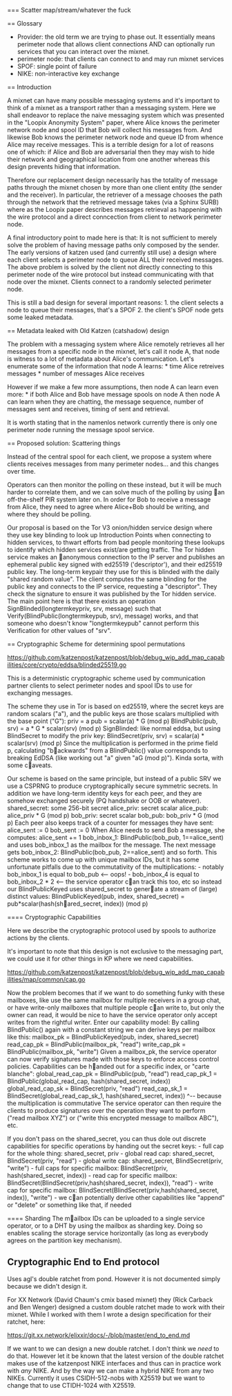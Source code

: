 === Scatter map/stream/whatever the fuck

== Glossary

 * Provider: the old term we are trying to phase out. It essentially means perimeter node that allows client connections AND can optionally run services that you can interact over the mixnet.
 * perimeter node: that clients can connect to and may run mixnet services
 * SPOF: single point of failure
 * NIKE: non-interactive key exchange

== Introduction

A mixnet can have many possible messaging systems and it's important to think of a mixnet as a transport rather than a messaging system. Here we shall endeavor to replace the naive messaging system which was presented in the "Loopix Anonymity System" paper, where Alice knows the perimeter network node and spool ID that Bob will collect his messages from. And likewise Bob knows the perimeter network node and queue ID from whence Alice may receive messages. This is a terrible design for a lot of reasons one of which: if Alice and Bob are adversarial then they may wish to hide their network and geographical location from one another whereas this design prevents hiding that information.

Therefore our replacement design necessarily has the totality of message paths through the mixnet chosen by more than one client entity (the sender and the receiver). In particular, the retriever of a message chooses the path through the network that the retrieved message takes (via a Sphinx SURB) where as the Loopix paper describes messages retrieval as happening with the wire protocol and a direct conncection from client to network perimeter node.

A final introductory point to made here is that: It is not sufficient to merely solve the problem of having message paths only composed by the sender. The early versions of katzen used (and currently still use) a design where each client selects a perimeter node to queue ALL their received messages. The above problem is solved by the client not directly connecting to this perimeter node of the wire protocol but instead communicating with that node over the mixnet. Clients connect to a randomly selected perimeter node.

This is still a bad design for several important reasons:
    1. the client selects a node to queue their messages, that's a SPOF
    2. the client's SPOF node gets some leaked metadata.

== Metadata leaked with Old Katzen (catshadow) design

The problem with a messaging system where Alice remotely retrieves all her messages from a specific node in the mixnet, let's call it node A, that node is witness to a lot of metadata about Alice's communication. Let's enumerate some of the information that
node A learns:
    * time Alice retreives messages
    * number of messages Alice receives

However if we make a few more assumptions, then node A can learn even more:
    * if both Alice and Bob have message spools on node A then node A can learn when they are chatting, the message sequence, number of messages sent and receives, timing of sent and retrieval.

It is worth stating that in the namenlos network currently there is only one perimeter
node running the message spool service.

== Proposed solution: Scattering things

Instead of the central spool for each client, we propose a system where clients receives messages from many perimeter nodes... and this changes over time.

Operators can then monitor the polling on these instead, but it will be much harder to correlate them, and we can solve much of the polling by using an off-the-shelf PIR system later on.
In order for Bob to receive a message from Alice, they need to agree where Alice+Bob should be writing, and where they should be polling.

Our proposal is based on the Tor V3 onion/hidden service design where they use key blinding to look up Introduction Points when connecting to hidden services, to thwart efforts from bad people monitoring these lookups to identify which hidden services exist/are getting traffic. The Tor hidden service makes an anonymous connection to the IP server and publishes an ephemeral public key signed with ed25519 ('descriptor'), and their ed25519 public key. The long-term keypair they use for this is blinded with the daily "shared random value". The client computes the same blinding for the public key and connects to the IP service, requesting a "descriptor". They check the signature to ensure it was published by the Tor hidden service. The main point here is that there exists an operation SignBlinded(longtermkeypriv, srv, message) such that Verify(BlindPublic(longtermkeypub, srv), message) works, and that someone who doesn't know "longtermkeypub" cannot perform this Verification for other values of "srv".

== Cryptographic Scheme for determining spool permutations

https://github.com/katzenpost/katzenpost/blob/debug_wip_add_map_capabilities/core/crypto/eddsa/blinded25519.go

This is a deterministic cryptographic scheme used by communication partner clients to select perimeter nodes and spool IDs to use for exchanging messages.

The scheme they use in Tor is based on ed25519, where the secret keys are random scalars ("a"), and the public keys are those scalars multiplied with the base point ("G"):
    priv = a
    pub = scalar(a) * G (mod p)
    BlindPublic(pub, srv) = a * G * scalar(srv) (mod p)
    SignBlinded: like normal eddsa, but using BlindSecret to modify the priv key:
        BlindSecret(priv, srv) = scalar(a) * scalar(srv) (mod p)
Since the multiplication is performed in the prime field p, calculating "backwards" from a BlindPublic() value corresponds to breaking EdDSA (like working out "a" given "aG (mod p)"). Kinda sorta, with some caveats.

Our scheme is based on the same principle, but instead of a public SRV we use a CSPRNG to produce cryptographically secure symmetric secrets. In addition we have long-term identity keys for each peer, and they are somehow exchanged securely (PQ handshake or OOB or whatever).
    shared_secret: some 256-bit secret
    alice_priv: secret scalar
    alice_pub: alice_priv * G (mod p)
    bob_priv: secret scalar
    bob_pub: bob_priv * G (mod p)
Each peer also keeps track of a counter for messages they have sent:
    alice_sent := 0
    bob_sent := 0
When Alice needs to send Bob a message, she computes:
    alice_sent += 1
    bob_inbox_1: BlindPublic(bob_pub, 1==alice_sent)
and uses bob_inbox_1 as the mailbox for the message. The next message gets
    bob_inbox_2: BlindPublic(bob_pub, 2==alice_sent)
and so forth. This scheme works to come up with unique mailbox IDs, but it has some unfortunate pitfalls due to the commutativity of the multiplications:
    - notably bob_inbox_1 is equal to bob_pub <-- oops!
    - bob_inbox_4 is equal to bob_inbox_2 * 2 <-- the service operator can track this too, etc
so instead our BlindPublicKeyed uses shared_secret to generate a stream of (large) distinct values:
    BlindPublicKeyed(pub, index, shared_secret) =
      pub*scalar(hash(shared_secret, index)) (mod p)

==== Cryptographic Capabilities

Here we describe the cryptographic protocol used by spools to authorize actions by the clients.

It's important to note that this design is not exclusive to the messaging part, we could use it for other things in KP where we need capabilities.

https://github.com/katzenpost/katzenpost/blob/debug_wip_add_map_capabilities/map/common/cap.go

Now the problem becomes that if we want to do something funky with these mailboxes, like use the same mailbox for multiple receivers in a group chat, or  have write-only mailboxes that multiple people can write to, but only the owner can read, it would be nice to have the service operator only accept writes from the rightful writer. Enter our capability model:
By calling BlindPublic() again with a constant string we can derive keys per mailbox like this:
    mailbox_pk = BlindPublicKeyed(pub, index, shared_secret)
    read_cap_pk = BlindPublic(mailbox_pk, "read")
    write_cap_pk = BlindPublic(mailbox_pk, "write")
Given a mailbox_pk, the service operator can now verify signatures made with those keys to enforce access control policies.
Capabilities can be handed out for a specific index, or "carte blanche":
    global_read_cap_pk = BlindPublic(pub, "read")
    read_cap_pk_1 = BlindPublic(global_read_cap, hash(shared_secret, index))
    global_read_cap_sk = BlindSecret(priv, "read")
    read_cap_sk_1 = BlindSecret(global_read_cap_sk_1, hash(shared_secret, index))
    ^-- because the multiplication is commutative
The service operator can then require the clients to produce signatures over the operation they want to perform ("read mailbox XYZ") or ("write this encrypted message to mailbox ABC"), etc.

If you don't pass on the shared_secret, you can thus dole out discrete capabilities for specific operations by handing out the secret keys:
    - full cap for the whole thing: shared_secret, priv
    - global read cap: shared_secret, BlindSecret(priv, "read")
    - global write cap: shared_secret, BlindSecret(priv, "write")
    - full caps for specific mailbox: BlindSecret(priv, hash(shared_secret, index))
      - read cap for specific mailbox:
           BlindSecret(BlindSecret(priv,hash(shared_secret, index)), "read")
      - write cap for specific mailbox:
           BlindSecret(BlindSecret(priv,hash(shared_secret, index)), "write")
    - we can potentially derive other capabilities like "append" or "delete"
      or something like that, if needed

==== Sharding
The mailbox IDs can be uploaded to a single service operator, or to a DHT by using the mailbox as sharding key. Doing so enables scaling the storage service horizontally (as long as everybody agrees on the partition key mechanism).

## Cryptographic End to End protocol

Uses agl's double ratchet from pond. However it is not documented simply because we didn't design it.

For XX Network (David Chaum's cmix based mixnet) they (Rick Carback and Ben Wenger) designed a custom double ratchet made to work with their mixnet. While I worked with them I wrote a design specification for their ratchet, here:

https://git.xx.network/elixxir/docs/-/blob/master/end_to_end.md

If we want to we can design a new double ratchet. I don't think we *need* to do that. However let it be known that the latest version of the double ratchet makes use of the katzenpost NIKE interfaces and thus can in practice work with *any* NIKE. And by the way we can make a hybrid NIKE from any two NIKEs. Currently it uses CSIDH-512-nobs with X25519 but we want to change that to use CTIDH-1024 with X25519.
